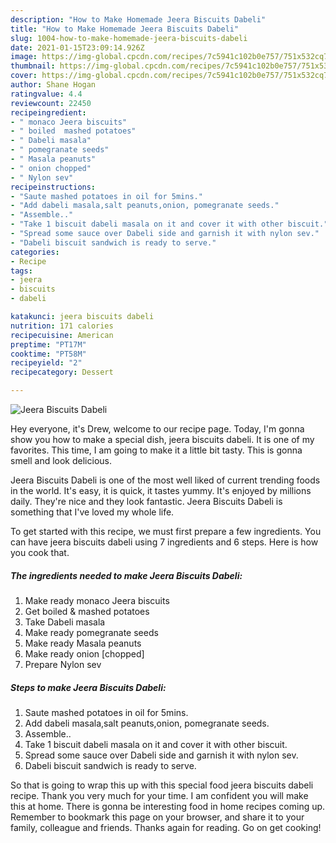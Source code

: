 ```yaml
---
description: "How to Make Homemade Jeera Biscuits Dabeli"
title: "How to Make Homemade Jeera Biscuits Dabeli"
slug: 1004-how-to-make-homemade-jeera-biscuits-dabeli
date: 2021-01-15T23:09:14.926Z
image: https://img-global.cpcdn.com/recipes/7c5941c102b0e757/751x532cq70/jeera-biscuits-dabeli-recipe-main-photo.jpg
thumbnail: https://img-global.cpcdn.com/recipes/7c5941c102b0e757/751x532cq70/jeera-biscuits-dabeli-recipe-main-photo.jpg
cover: https://img-global.cpcdn.com/recipes/7c5941c102b0e757/751x532cq70/jeera-biscuits-dabeli-recipe-main-photo.jpg
author: Shane Hogan
ratingvalue: 4.4
reviewcount: 22450
recipeingredient:
- " monaco Jeera biscuits"
- " boiled  mashed potatoes"
- " Dabeli masala"
- " pomegranate seeds"
- " Masala peanuts"
- " onion chopped"
- " Nylon sev"
recipeinstructions:
- "Saute mashed potatoes in oil for 5mins."
- "Add dabeli masala,salt peanuts,onion, pomegranate seeds."
- "Assemble.."
- "Take 1 biscuit dabeli masala on it and cover it with other biscuit."
- "Spread some sauce over Dabeli side and garnish it with nylon sev."
- "Dabeli biscuit sandwich is ready to serve."
categories:
- Recipe
tags:
- jeera
- biscuits
- dabeli

katakunci: jeera biscuits dabeli 
nutrition: 171 calories
recipecuisine: American
preptime: "PT17M"
cooktime: "PT58M"
recipeyield: "2"
recipecategory: Dessert

---
```



![Jeera Biscuits Dabeli](https://img-global.cpcdn.com/recipes/7c5941c102b0e757/751x532cq70/jeera-biscuits-dabeli-recipe-main-photo.jpg)

Hey everyone, it's Drew, welcome to our recipe page. Today, I'm gonna show you how to make a special dish, jeera biscuits dabeli. It is one of my favorites. This time, I am going to make it a little bit tasty. This is gonna smell and look delicious.

Jeera Biscuits Dabeli is one of the most well liked of current trending foods in the world. It's easy, it is quick, it tastes yummy. It's enjoyed by millions daily. They're nice and they look fantastic. Jeera Biscuits Dabeli is something that I've loved my whole life.




To get started with this recipe, we must first prepare a few ingredients. You can have jeera biscuits dabeli using 7 ingredients and 6 steps. Here is how you cook that.

<!--inarticleads1-->

##### The ingredients needed to make Jeera Biscuits Dabeli:

1. Make ready  monaco Jeera biscuits
1. Get  boiled &amp; mashed potatoes
1. Take  Dabeli masala
1. Make ready  pomegranate seeds
1. Make ready  Masala peanuts
1. Make ready  onion [chopped]
1. Prepare  Nylon sev




<!--inarticleads2-->

##### Steps to make Jeera Biscuits Dabeli:

1. Saute mashed potatoes in oil for 5mins.
1. Add dabeli masala,salt peanuts,onion, pomegranate seeds.
1. Assemble..
1. Take 1 biscuit dabeli masala on it and cover it with other biscuit.
1. Spread some sauce over Dabeli side and garnish it with nylon sev.
1. Dabeli biscuit sandwich is ready to serve.




So that is going to wrap this up with this special food jeera biscuits dabeli recipe. Thank you very much for your time. I am confident you will make this at home. There is gonna be interesting food in home recipes coming up. Remember to bookmark this page on your browser, and share it to your family, colleague and friends. Thanks again for reading. Go on get cooking!
